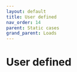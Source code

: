 ```yaml
---
layout: default
title: User defined
nav_order: 14
parent: Static cases
grand_parent: Loads
---
```


# User defined